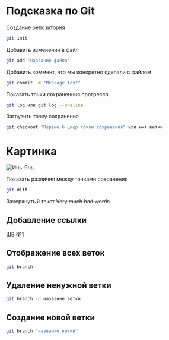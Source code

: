 # Подсказка по Git

Создание репозитория

```sh
git init
```

Добавить изменения в файл
```sh
git add "название файла"
```

Добавить коммент, что мы конкретно сделали с файлом
```sh
git commit -m "Message text"
```

Показать точки сохраненния прогресса
```sh
git log или git log --oneline
```

Загрузить точку сохранения
```sh
git checkout "Первые 6 цифр точки сохранения" или имя ветки
```
# Картинка

![Инь-Янь](inei.JPG)

Показать различия между точками сохранения
```sh
git diff
```
Зачеркнутый текст ~~Very much bad words~~

## Добавление ссылки

[ШБ №1](http://www.puncherschool.ru/ "бокс детишкам")

## Отображение всех веток
```sh
git branch
```

## Удаление ненужной ветки
```sh
git branch -d название ветки
```

## Создание новой ветки
```sh
git branch "название ветки"
```

